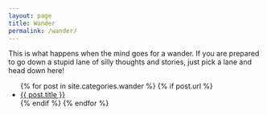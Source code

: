 ```yaml
---
layout: page
title: Wander
permalink: /wander/
---
```


This is what happens when the mind goes for a wander. If you are prepared to go down a stupid lane of silly thoughts and stories, just pick a lane and head down here!

<ul>
  {% for post in site.categories.wander %}
    {% if post.url %}
        <li><a href="{{ post.url }}">{{ post.title }}</a></li>
    {% endif %}
  {% endfor %}
</ul>
